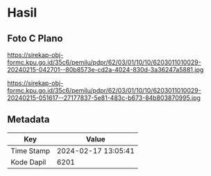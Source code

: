 # Hasil

## Foto C Plano

https://sirekap-obj-formc.kpu.go.id/35c6/pemilu/pdpr/62/03/01/10/10/6203011010029-20240215-042701--80b8573e-cd2a-4024-830d-3a36247a5881.jpg

https://sirekap-obj-formc.kpu.go.id/35c6/pemilu/pdpr/62/03/01/10/10/6203011010029-20240215-051617--27177837-5e81-483c-b673-84b803870995.jpg


## Metadata

| Key        | Value               |
| ---------- | ------------------- |
| Time Stamp | 2024-02-17 13:05:41 |
| Kode Dapil | 6201                |



